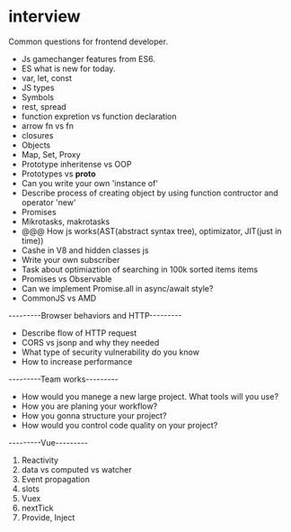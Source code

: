 # interview
Common questions for frontend developer.
- Js gamechanger features from ES6.
- ES what is new for today.
- var, let, const
- JS types
- Symbols
- rest, spread
- function expretion vs function declaration
- arrow fn vs fn
- closures
- Objects
- Map, Set, Proxy
- Prototype inheritense vs OOP
- Prototypes vs __proto__
- Can you write your own 'instance of'
- Describe process of creating object by using function contructor and operator 'new'
- Promises
- Mikrotasks, makrotasks
- @@@ How js works(AST(abstract syntax tree), optimizator, JIT(just in time))
- Cashe in V8 and hidden classes js
- Write your own subscriber
- Task about optimiaztion of searching in 100k sorted items items
- Promises vs Observable
- Can we implement Promise.all in async/await style?
- CommonJS vs AMD

---------Browser behaviors and HTTP---------
- Describe flow of HTTP request
- CORS vs jsonp and why they needed
- What type of security vulnerability do you know
- How to increase performance

---------Team works---------
- How would you manege a new large project. What tools will you use?
- How you are planing your workflow?
- How you gonna structure your project?
- How would you control code quality on your project?

---------Vue---------
1) Reactivity
2) data vs computed vs watcher
3) Event propagation
4) slots
5) Vuex
6) nextTick
7) Provide, Inject

<template>
  <h1>Hello</h1>
</template>

<script>
export default {
  name: 'Hello',
  data: {
    value: 1
  },
  mounted() {
    for (i = 0; i < 100; i++ ) {
      this.value = this.value++;
    }
  }
}
</script>
